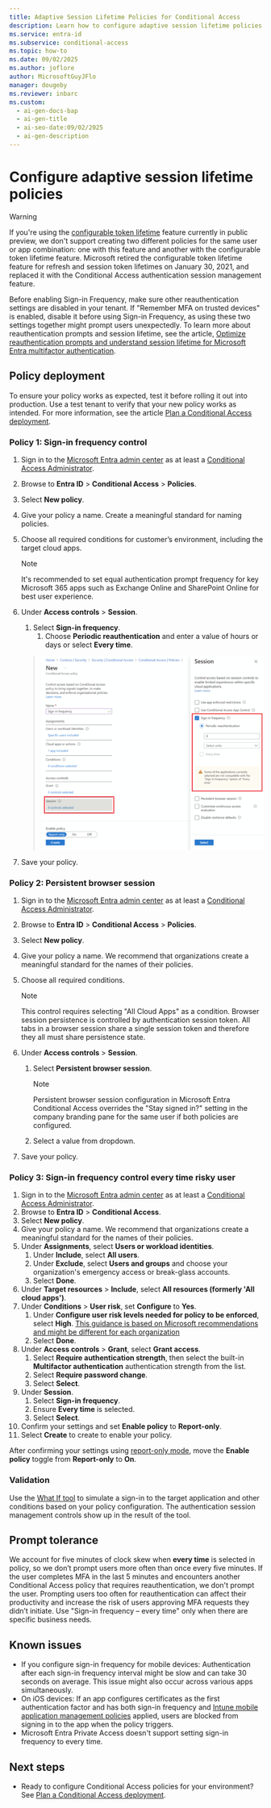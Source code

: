 ```yaml
---
title: Adaptive Session Lifetime Policies for Conditional Access
description: Learn how to configure adaptive session lifetime policies in Microsoft Entra to manage sign-in frequency and browser session persistence effectively.
ms.service: entra-id
ms.subservice: conditional-access
ms.topic: how-to
ms.date: 09/02/2025
ms.author: joflore
author: MicrosoftGuyJFlo
manager: dougeby
ms.reviewer: inbarc
ms.custom:
  - ai-gen-docs-bap
  - ai-gen-title
  - ai-seo-date:09/02/2025
  - ai-gen-description
---
```

# Configure adaptive session lifetime policies

> [!WARNING]
> If you're using the [configurable token lifetime](~/identity-platform/configurable-token-lifetimes.md) feature currently in public preview, we don't support creating two different policies for the same user or app combination: one with this feature and another with the configurable token lifetime feature. Microsoft retired the configurable token lifetime feature for refresh and session token lifetimes on January 30, 2021, and replaced it with the Conditional Access authentication session management feature.  
>
> Before enabling Sign-in Frequency, make sure other reauthentication settings are disabled in your tenant. If "Remember MFA on trusted devices" is enabled, disable it before using Sign-in Frequency, as using these two settings together might prompt users unexpectedly. To learn more about reauthentication prompts and session lifetime, see the article, [Optimize reauthentication prompts and understand session lifetime for Microsoft Entra multifactor authentication](~/identity/authentication/concepts-azure-multi-factor-authentication-prompts-session-lifetime.md).

## Policy deployment

To ensure your policy works as expected, test it before rolling it out into production. Use a test tenant to verify that your new policy works as intended. For more information, see the article [Plan a Conditional Access deployment](plan-conditional-access.md).

### Policy 1: Sign-in frequency control

1. Sign in to the [Microsoft Entra admin center](https://entra.microsoft.com) as at least a [Conditional Access Administrator](../role-based-access-control/permissions-reference.md#conditional-access-administrator).
1. Browse to **Entra ID** > **Conditional Access** > **Policies**.
1. Select **New policy**.
1. Give your policy a name. Create a meaningful standard for naming policies.
1. Choose all required conditions for customer’s environment, including the target cloud apps.

   > [!NOTE]
   > It's recommended to set equal authentication prompt frequency for key Microsoft 365 apps such as Exchange Online and SharePoint Online for best user experience.

1. Under **Access controls** > **Session**.
   1. Select **Sign-in frequency**.
      1. Choose **Periodic reauthentication** and enter a value of hours or days or select **Every time**.

   > ![Screenshot showing a Conditional Access policy configured for sign-in frequency.](media/howto-conditional-access-session-lifetime/conditional-access-policy-session-sign-in-frequency.png)

1. Save your policy.

### Policy 2: Persistent browser session

1. Sign in to the [Microsoft Entra admin center](https://entra.microsoft.com) as at least a [Conditional Access Administrator](../role-based-access-control/permissions-reference.md#conditional-access-administrator).
1. Browse to **Entra ID** > **Conditional Access** > **Policies**.
1. Select **New policy**.
1. Give your policy a name. We recommend that organizations create a meaningful standard for the names of their policies.
1. Choose all required conditions.

   > [!NOTE]
   > This control requires selecting "All Cloud Apps" as a condition. Browser session persistence is controlled by authentication session token. All tabs in a browser session share a single session token and therefore they all must share persistence state.

1. Under **Access controls** > **Session**.
   1. Select **Persistent browser session**.

      > [!NOTE]
      > Persistent browser session configuration in Microsoft Entra Conditional Access overrides the "Stay signed in?" setting in the company branding pane for the same user if both policies are configured.

   1. Select a value from dropdown.
1. Save your policy.

### Policy 3: Sign-in frequency control every time risky user

1. Sign in to the [Microsoft Entra admin center](https://entra.microsoft.com) as at least a [Conditional Access Administrator](~/identity/role-based-access-control/permissions-reference.md#conditional-access-administrator).
1. Browse to **Entra ID** > **Conditional Access**.
1. Select **New policy**.
1. Give your policy a name. We recommend that organizations create a meaningful standard for the names of their policies.
1. Under **Assignments**, select **Users or workload identities**.
   1. Under **Include**, select **All users**.
   1. Under **Exclude**, select **Users and groups** and choose your organization's emergency access or break-glass accounts. 
   1. Select **Done**.
1. Under **Target resources** > **Include**, select **All resources (formerly 'All cloud apps')**.
1. Under **Conditions** > **User risk**, set **Configure** to **Yes**. 
   1. Under **Configure user risk levels needed for policy to be enforced**, select **High**. [This guidance is based on Microsoft recommendations and might be different for each organization](../../id-protection/howto-identity-protection-configure-risk-policies.md#choosing-acceptable-risk-levels)
   1. Select **Done**.
1. Under **Access controls** > **Grant**, select **Grant access**.
   1. Select **Require authentication strength**, then select the built-in **Multifactor authentication** authentication strength from the list.
   1. Select **Require password change**.
   1. Select **Select**.
1. Under **Session**.
   1. Select **Sign-in frequency**.
   1. Ensure **Every time** is selected.
   1. Select **Select**.
1. Confirm your settings and set **Enable policy** to **Report-only**.
1. Select **Create** to create to enable your policy.

After confirming your settings using [report-only mode](howto-conditional-access-insights-reporting.md), move the **Enable policy** toggle from **Report-only** to **On**.

### Validation

Use the [What If tool](what-if-tool.md) to simulate a sign-in to the target application and other conditions based on your policy configuration. The authentication session management controls show up in the result of the tool.

## Prompt tolerance

We account for five minutes of clock skew when **every time** is selected in policy, so we don’t prompt users more often than once every five minutes. If the user completes MFA in the last 5 minutes and encounters another Conditional Access policy that requires reauthentication, we don't prompt the user. Prompting users too often for reauthentication can affect their productivity and increase the risk of users approving MFA requests they didn’t initiate. Use "Sign-in frequency – every time" only when there are specific business needs.

## Known issues

* If you configure sign-in frequency for mobile devices: Authentication after each sign-in frequency interval might be slow and can take 30 seconds on average. This issue might also occur across various apps simultaneously.
* On iOS devices: If an app configures certificates as the first authentication factor and has both sign-in frequency and [Intune mobile application management policies](/mem/intune/apps/app-lifecycle) applied, users are blocked from signing in to the app when the policy triggers.
* Microsoft Entra Private Access doesn't support setting sign-in frequency to every time. 

## Next steps

* Ready to configure Conditional Access policies for your environment? See [Plan a Conditional Access deployment](plan-conditional-access.md).
